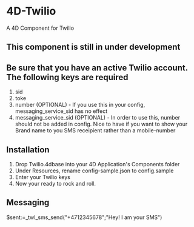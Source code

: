 # 4D-Twilio
A 4D Component for Twilio

## This component is still in under development

## Be sure that you have an active Twilio account. The following keys are required
1. sid
2. toke
3. number (OPTIONAL) - If you use this in your config, messaging_service_sid has no effect
4. messaging_service_sid (OPTIONAL) - In order to use this, number should not be added in config. Nice to have if you want to show your Brand name to you SMS receipient rather than a mobile-number

## Installation
1. Drop Twilio.4dbase into your 4D Application's Components folder
2. Under Resources, rename config-sample.json to config.sample
3. Enter your Twilio keys
4. Now your ready to rock and roll.

## Messaging
$sent:=_twl_sms_send("+4712345678";"Hey! I am your SMS")
